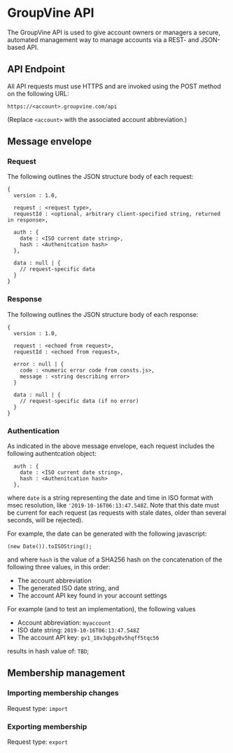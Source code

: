 # GroupVine API

The GroupVine API is used to give account owners or managers a secure,
automated management way to manage accounts via a REST- and
JSON-based API.

## API Endpoint

All API requests must use HTTPS and are invoked using the POST method
on the following URL:

```
https://<account>.groupvine.com/api
```

(Replace ```<account>``` with the associated account abbreviation.)


## Message envelope

### Request

The following outlines the JSON structure body of each request:

```
{
  version : 1.0,

  request : <request type>,
  requestId : <optional, arbitrary client-specified string, returned in response>,

  auth : {
    date : <ISO current date string>,
    hash : <Authenitcation hash>
  },

  data : null | {
    // request-specific data
  }
}
```

### Response

The following outlines the JSON structure body of each response:

```
{
  version : 1.0,

  request : <echoed from request>,
  requestId : <echoed from request>,

  error : null | {
    code : <numeric error code from consts.js>,
    message : <string describing error>
  }

  data : null | {
    // request-specific data (if no error)
  }
}
```

### Authentication 

As indicated in the above message envelope, each request includes the
following authentcation object:

```
  auth : {
    date : <ISO current date string>,
    hash : <Authenitcation hash>
  },
```

where ```date``` is a string representing the date and time in ISO
format with msec resolution, like ```'2019-10-16T06:13:47.548Z```.
Note that this date must be current for each request (as requests with
stale dates, older than several seconds, will be rejected).

For example, the date can be generated with the following javascript:

```
(new Date()).toISOString();
```

and where ```hash``` is the value of a SHA256 hash on the concatenation of the
following three values, in this order:

- The account abbreviation
- The generated ISO date string, and
- The account API key found in your account settings

For example (and to test an implementation), the following values

- Account abbreviation: ```myaccount```
- ISO date string: ```2019-10-16T06:13:47.548Z```
- The account API key: ```gv1_18v3qbgz0v5hqff5tqc56```

results in hash value of: ``` TBD ```;


## Membership management

### Importing membership changes

Request type: ```import```



### Exporting membership

Request type: ```export```




